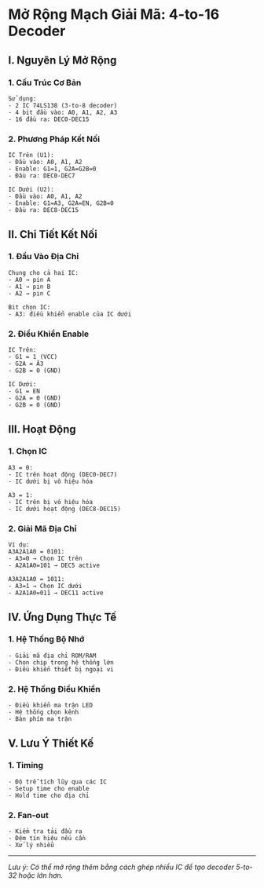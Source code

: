 # Mở Rộng Mạch Giải Mã: 4-to-16 Decoder

## I. Nguyên Lý Mở Rộng

### 1. Cấu Trúc Cơ Bản
```
Sử dụng:
- 2 IC 74LS138 (3-to-8 decoder)
- 4 bit đầu vào: A0, A1, A2, A3
- 16 đầu ra: DEC0-DEC15
```

### 2. Phương Pháp Kết Nối
```
IC Trên (U1):
- Đầu vào: A0, A1, A2
- Enable: G1=1, G2A=G2B=0
- Đầu ra: DEC0-DEC7

IC Dưới (U2):
- Đầu vào: A0, A1, A2
- Enable: G1=A3, G2A=EN, G2B=0
- Đầu ra: DEC8-DEC15
```

## II. Chi Tiết Kết Nối

### 1. Đầu Vào Địa Chỉ
```
Chung cho cả hai IC:
- A0 → pin A
- A1 → pin B
- A2 → pin C

Bit chọn IC:
- A3: điều khiển enable của IC dưới
```

### 2. Điều Khiển Enable
```
IC Trên:
- G1 = 1 (VCC)
- G2A = Ā3
- G2B = 0 (GND)

IC Dưới:
- G1 = EN
- G2A = 0 (GND)
- G2B = 0 (GND)
```

## III. Hoạt Động

### 1. Chọn IC
```
A3 = 0:
- IC trên hoạt động (DEC0-DEC7)
- IC dưới bị vô hiệu hóa

A3 = 1:
- IC trên bị vô hiệu hóa
- IC dưới hoạt động (DEC8-DEC15)
```

### 2. Giải Mã Địa Chỉ
```
Ví dụ:
A3A2A1A0 = 0101:
- A3=0 → Chọn IC trên
- A2A1A0=101 → DEC5 active

A3A2A1A0 = 1011:
- A3=1 → Chọn IC dưới
- A2A1A0=011 → DEC11 active
```

## IV. Ứng Dụng Thực Tế

### 1. Hệ Thống Bộ Nhớ
```
- Giải mã địa chỉ ROM/RAM
- Chọn chip trong hệ thống lớn
- Điều khiển thiết bị ngoại vi
```

### 2. Hệ Thống Điều Khiển
```
- Điều khiển ma trận LED
- Hệ thống chọn kênh
- Bàn phím ma trận
```

## V. Lưu Ý Thiết Kế

### 1. Timing
```
- Độ trễ tích lũy qua các IC
- Setup time cho enable
- Hold time cho địa chỉ
```

### 2. Fan-out
```
- Kiểm tra tải đầu ra
- Đệm tín hiệu nếu cần
- Xử lý nhiễu
```

---
*Lưu ý: Có thể mở rộng thêm bằng cách ghép nhiều IC để tạo decoder 5-to-32 hoặc lớn hơn.*